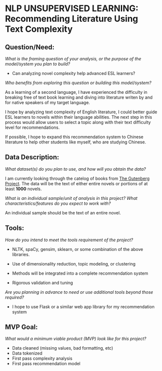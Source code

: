 # NLP UNSUPERVISED LEARNING: Recommending Literature Using Text Complexity

## Question/Need:
*What is the framing question of your analysis, or the purpose of the model/system you plan to build?*

- Can analyzing novel complexity help advanced ESL learners?

*Who benefits from exploring this question or building this model/system?*  

As a learning of a second language, I have experienced the difficulty in breaking free of text book learning and diving into literature writen by and for native speakers of my target language.

I hope by analyzing text complexity of English literature, I could better guide ESL learners to novels within their language abilities.
The next step in this process would allow users to select a topic along with their text difficulty level for recommendations.

If possible, I hope to expand this recommendation system to Chinese literature to help other students like myself, who are studying Chinese.


## Data Description:
*What dataset(s) do you plan to use, and how will you obtain the data?*  

I am currently looking through the catelog of books from [The Gutenberg Project](https://www.gutenberg.org/). The data will be the text of either entire novels or portions of at least **1000** novels.

*What is an individual sample/unit of analysis in this project? What characteristics/features do you expect to work with?*

An individual sample should be the text of an entire novel.

## Tools:
*How do you intend to meet the tools requirement of the project?*
- NLTK, spaCy, gensim, sklearn, or some combination of the above libraries.

- Use of dimensionality reduction, topic modeling, or clustering
- Methods will be integrated into a complete recommendation system 
- Rigorous validation and tuning

*Are you planning in advance to need or use additional tools beyond those required?*
- I hope to use Flask or a similar web app library for my recommendation system

## MVP Goal:
*What would a minimum viable product (MVP) look like for this project?*
- Data cleaned (missing values, bad formatting, etc)
- Data tokenized
- First pass complexity analysis
- First pass recommendation model
